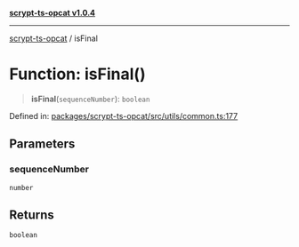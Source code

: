 [**scrypt-ts-opcat v1.0.4**](../README.md)

***

[scrypt-ts-opcat](../README.md) / isFinal

# Function: isFinal()

> **isFinal**(`sequenceNumber`): `boolean`

Defined in: [packages/scrypt-ts-opcat/src/utils/common.ts:177](https://github.com/OPCAT-Labs/ts-tools/blob/528986f3e4ac436a160988491680cf191c0bf231/packages/scrypt-ts-opcat/src/utils/common.ts#L177)

## Parameters

### sequenceNumber

`number`

## Returns

`boolean`
